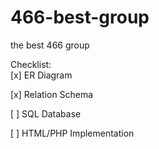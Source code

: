 # 466-best-group

the best 466 group

Checklist:  
[x] ER Diagram  

[x] Relation Schema  

[ ] SQL Database  

[ ] HTML/PHP Implementation  

